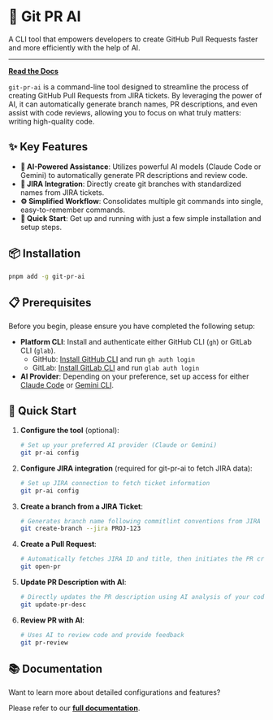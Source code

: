 # 🚀 Git PR AI

A CLI tool that empowers developers to create GitHub Pull Requests faster and more efficiently with the help of AI.

---

**[Read the Docs](https://leochiu-a.github.io/git-pr-ai/intro)**

`git-pr-ai` is a command-line tool designed to streamline the process of creating GitHub Pull Requests from JIRA tickets. By leveraging the power of AI, it can automatically generate branch names, PR descriptions, and even assist with code reviews, allowing you to focus on what truly matters: writing high-quality code.

## ✨ Key Features

- **🤖 AI-Powered Assistance**: Utilizes powerful AI models (Claude Code or Gemini) to automatically generate PR descriptions and review code.
- **🎫 JIRA Integration**: Directly create git branches with standardized names from JIRA tickets.
- **⚙️ Simplified Workflow**: Consolidates multiple git commands into single, easy-to-remember commands.
- **🚀 Quick Start**: Get up and running with just a few simple installation and setup steps.

## 📦 Installation

```bash
pnpm add -g git-pr-ai
```

## 📋 Prerequisites

Before you begin, please ensure you have completed the following setup:

- **Platform CLI**: Install and authenticate either GitHub CLI (`gh`) or GitLab CLI (`glab`).
  - GitHub: [Install GitHub CLI](https://cli.github.com/) and run `gh auth login`
  - GitLab: [Install GitLab CLI](https://gitlab.com/gitlab-org/cli) and run `glab auth login`
- **AI Provider**: Depending on your preference, set up access for either [Claude Code](https://console.anthropic.com/dashboard) or [Gemini CLI](https://ai.google.dev/tutorials/gemini_cli_quickstart).

## 🚀 Quick Start

1.  **Configure the tool** (optional):

    ```bash
    # Set up your preferred AI provider (Claude or Gemini)
    git pr-ai config
    ```

2.  **Configure JIRA integration** (required for git-pr-ai to fetch JIRA data):

    ```bash
    # Set up JIRA connection to fetch ticket information
    git pr-ai config
    ```

3.  **Create a branch from a JIRA Ticket**:

    ```bash
    # Generates branch name following commitlint conventions from JIRA ticket ID (e.g., PROJ-123)
    git create-branch --jira PROJ-123
    ```

4.  **Create a Pull Request**:

    ```bash
    # Automatically fetches JIRA ID and title, then initiates the PR creation process
    git open-pr
    ```

5.  **Update PR Description with AI**:

    ```bash
    # Directly updates the PR description using AI analysis of your code changes
    git update-pr-desc
    ```

6.  **Review PR with AI**:
    ```bash
    # Uses AI to review code and provide feedback
    git pr-review
    ```

## 📚 Documentation

Want to learn more about detailed configurations and features?

Please refer to our **[full documentation](https://leochiu-a.github.io/git-pr-ai/intro)**.
